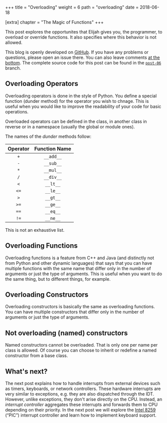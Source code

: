 +++
title = "Overloading"
weight = 6
path = "overloading"
date  = 2018-06-18

[extra]
chapter = "The Magic of Functions"
+++

This post explores the opportunites that Elijah gives you, the programmer, to overload or override functions. It also specifies where this behavior is not allowed.

<!-- more -->

This blog is openly developed on [GitHub]. If you have any problems or questions, please open an issue there. You can also leave comments [at the bottom].  The complete source code for this post can be found in the [`post-06`][post branch] branch.

[GitHub]: https://github.com/elijah-team/programming-with-elijah/
[at the bottom]: #comments
[post branch]: https://elijah-team.github.io/programming-with-elijah/tree/post-06

<!-- toc -->

## Overloading Operators

Overloading operators is done in the style of Python.  You define a special function (dunder method) for the operator you wish to chnage.  This is useful when you would like to improve the readability of your code for basic operations.

Overloaded operators can be defined in the class, in another class in reverse or in a namespace (usually the global or module ones).

The names of the _dunder_ methods follow:

Operator | Function Name
:-------:|:-------------:
 `+`     |  `__add__`
 `-`     |  `__sub__`
 `*`     |  `__mul__`
 `/`     |  `__div__`
 `<`     |  `__lt__`
 `<=`    |  `__le__`
 `>`     |  `__gt__`
 `>=`    |  `__ge__`
 `==`    |  `__eq__`
 `!=`    |  `__ne__`

This is not an exhaustive list.

## Overloading Functions

Overloading functions is a feature from C++ and Java (and distinctly not from Python and other dynamic languages) that says that you can have multiple functions with the same name that differ only in the number of arguments or just the type of arguments.  This is useful when you want to do the same thing, but to different things, for example.

## Overloading Constructors

Overloading constructors is basically the same as overloading functions.  You can have multiple constructors that differ only in the number of arguments or just the type of arguments.

## Not overloading (named) constructors

Named constructors cannot be overloaded.  That is only one per name per class is allowed.  Of course you can choose to inherit or redefine a named constructor from a base class.

## What's next?
The next post explains how to handle interrupts from external devices such as timers, keyboards, or network controllers. These hardware interrupts are very similar to exceptions, e.g. they are also dispatched through the IDT. However, unlike exceptions, they don't arise directly on the CPU. Instead, an _interrupt controller_ aggregates these interrupts and forwards them to CPU depending on their priority. In the next post we will explore the [Intel 8259] \(“PIC”) interrupt controller and learn how to implement keyboard support.

[Intel 8259]: https://en.wikipedia.org/wiki/Intel_8259
